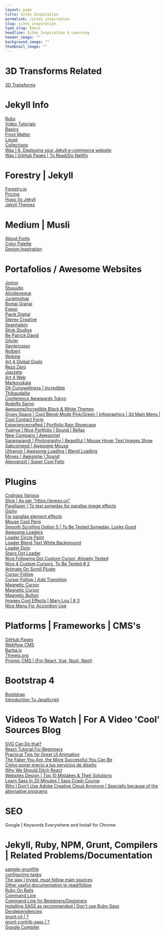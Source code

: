 ```yaml
---
layout: page
title: Sites Inspiration
permalink: /sites_inspiration
slug: sites_inspiration
type_slug: basic
headline: Sites Inspiration & Learning
header_image: ""
background_image: ""
thumbnail_image: ""
---
```


<h1>3D Transforms Related</h1>
<a href="https://3dtransforms.desandro.com/perspective" rel="ugc">3D Transforms</a><br>

<h1>Jekyll Info</h1>
<a href="https://jekyllrb.com/docs/ruby-101/" rel="ugc">Ruby</a><br>
<a href="https://jekyllrb.com/tutorials/video-walkthroughs/" rel="ugc">Video Tutorials</a><br>
<a href="https://www.awesomeincu.com/tutorials/jekyll-basics/" rel="ugc">Basics</a><br>
<a href="https://jekyllrb.com/docs/configuration/front-matter-defaults/" rel="ugc">Front Matter</a><br>
<a href="https://jekyllrb.com/docs/liquid/" rel="ugc">Liquid</a><br>
<a href="https://jekyllrb.com/docs/collections/" rel="ugc">Collections</a><br>
<a href="https://snipcart.com/blog/jekyll-ecommerce-tutorial" rel="ugc">Was | 6. Deploying your Jekyll e-commerce website</a><br>
<a href="https://jekyllrb.com/docs/deployment/third-party/" rel="ugc">Was | GitHub Pages | To Read/Do Netlify</a><br>

<h1>Forestry | Jekyll</h1>
<a href="https://forestry.io/" rel="ugc">Forestry.io</a><br>
<a href="https://forestry.io/pricing/" rel="ugc">Pricing</a><br>
<a href="https://forestry.io/blog/hugo-and-jekyll-compared/" rel="ugc">Hugo Vs Jekyll</a><br>
<a href="https://jekyllthemes.io/free" rel="ugc">Jekyll Themes</a><br>

<h1>Medium | Musli</h1>
<a href="https://medium.muz.li/discovering-font-personality-5-font-psychology-insights-that-will-improve-your-ux-design-fd4eb3ae8413" rel="ugc">About Fonts</a><br>
<a href="https://colors.muz.li/color-palette-generator/b37400" rel="ugc">Color Palette</a><br>
<a href="https://search.muz.li/?utm_source=Muzli_medium&utm_medium=muzli_medium_banner&utm_campaign=search_banner_yellow" rel="ugc">Design Inspiration</a><br>

<h1>Portafolios / Awesome Websites</h1>
<a href="https://www.jomor.design/work" rel="ugc">Jomor</a><br>
<a href="https://stuuudio.co/" rel="ugc">Stuuudio</a><br>
<a href="https://aliceleveque.com/" rel="ugc">Aliceleveque</a><br>
<a href="https://jurajmolnar.com/" rel="ugc">Jurajmolnar</a><br>
<a href="http://romaingranai.be/" rel="ugc">Romai Granai</a><br>
<a href="https://eyeso.co/pricing-licensing" rel="ugc">Eyeso</a><br>
<a href="https://www.pwnkdigital.com/work/" rel="ugc">Pwnk Digital</a><br>
<a href="https://stereocreative.com/" rel="ugc">Stereo Creative</a><br>
<a href="http://seanhalpin.io/" rel="ugc">Seanhalpin</a><br>
<a href="https://www.stinkstudios.com/" rel="ugc">Stink Studios</a><br>
<a href="https://bepatrickdavid.com/" rel="ugc">Be Patrick David</a><br>
<a href="https://www.olivier-guilleux.com/" rel="ugc">Olivier</a><br>
<a href="https://xaviercusso.com/#/" rel="ugc">Xaviercusso</a><br>
<a href="http://nolbert.com/" rel="ugc">Nolbert</a><br>
<a href="https://www.wokine.com/" rel="ugc">Wokine</a><br>
<a href="https://art4globalgoals.com/en" rel="ugc">Art 4 Global Goals</a><br>
<a href="https://www.rezo-zero.com/" rel="ugc">Rezo Zero</a><br>
<a href="http://jiaszeto.com/" rel="ugc">Jiaszeto</a><br>
<a href="http://ss.art4web.co/" rel="ugc">Art 4 Web</a><br>
<a href="http://markovskaia.ru/" rel="ugc">Markovskaia</a><br>
<a href="https://oh.curiowellness.com/" rel="ugc">Oh Curiowellness | Incredible</a><br>
<a href="http://www.thibaudallie.com/" rel="ugc">Thibaudallie</a><br>
<a href="https://conference.awwwards.com/tokyo/" rel="ugc">Conference Awwwards Tokyo</a><br>
<a href="https://www.rodolfosarno.com/" rel="ugc">Rodolfo Sarno</a><br>
<a href="https://penumbra.edge-themes.com/landing-page" rel="ugc">Awesome/Incredible Black & White Themes</a><br>
<a href="https://gruev.space/contacts#for-work" rel="ugc">Gruev Space | Cool Blend-Mode Pink/Green | Infographics | 3d Main Menu | Cool Contact Form</a><br>
<a href="https://experiencecrafted.com/" rel="ugc">Experiencecrafted | Portfolio Rain Showcase</a><br>
<a href="https://yuenye.com/profile/" rel="ugc">Yuenye | Nice Portfolio | Sound | Rellax</a><br>
<a href="https://www.new.company/" rel="ugc">New Company | Awesome!</a><br>
<a href="http://www.saramarandi.com/" rel="ugc">Saramarandi | Photography | Beautiful | Mouse Hover Text Images Show</a><br>
<a href="https://sabcomeed.com/" rel="ugc">Sabcomeed | Awesome Mouse</a><br>
<a href="https://www.ultranoir.com/en/" rel="ugc">Ultranoir | Awesome Loading | Blend Loading</a><br>
<a href="https://moves.basicagency.com/" rel="ugc">Moves | Awesome | Sound</a><br>
<a href="https://www.alexvanzijl.nl/" rel="">Alexvanzijl | Super Cool Folio</a><br>
<!--
<a href="..." rel="ugc"></a><br>
<a href="..." rel="ugc"></a><br>
<a href="..." rel="ugc"></a><br>
<a href="..." rel="ugc"></a><br>
<a href="..." rel="ugc"></a><br>
<a href="..." rel="ugc"></a><br>
<a href="..." rel="ugc"></a><br>
<a href="..." rel="ugc"></a><br>
<a href="..." rel="ugc"></a><br>
<a href="..." rel="ugc"></a><br>
<a href="..." rel="ugc"></a><br>
<a href="..." rel="ugc"></a><br>
-->

<h1>Plugins</h1>
<a href="https://tympanus.net/codrops/category/tutorials/" rel="ugc">Codrops Various</a><br>
<a href="https://kenwheeler.github.io/slick/" rel="ugc">Slick | As per "https://eyeso.co"</a><br>
<a href="http://digitalzoomstudio.net/previews/parallaxer/" rel="ugc">Parallaxer | To test someday for parallax image effects</a><br>
<a href="https://giphy.com/gifs/perfect-loops-2dnGHOAQt1tIziib5X" rel="ugc">Giphy</a><br>
<a href="https://dixonandmoe.com/rellax/" rel="ugc">For parallax element effects</a><br>
<a href="https://greensock.com/forums/topic/15210-easing-to-y-position-set-on-mousemove/" rel="ugc">Mouse Cool Pens</a><br>
<a href="https://www.cssscript.com/demo/inertial-parallax-scroll-luxy/" rel="ugc">Smooth Scrolling Option 5 | To Be Tested Someday, Looks Good</a><br>
<a href="https://medium.muz.li/top-30-most-captivating-preloaders-for-your-website-95ed1beff99d" rel="ugc">Awesome Loaders</a><br>
<a href="https://codepen.io/jackrugile/pen/ejsbf" rel="ugc">Loader Circle Paint</a><br>
<a href="https://codepen.io/MathieuRichard/pen/LrHeD" rel="ugc">Loader Blend Text White Background</a><br>
<a href="https://codepen.io/WhiteWolfWizard/pen/vorqj" rel="ugc">Loader Dots</a><br>
<a href="codepen.io/ispal/pen/mVaaJe" rel="ugc">Stairs Dot Loader</a><br>
<a href="https://www.jqueryscript.net/other/Custom-Cursor-jQuery-CSS3.html" rel="ugc">Nice Following Dot Custom Cursor, Already Tested</a><br>
<a href="https://creativesfeed.com/custom-cursor-styling/" rel="ugc">Nice 4 Custom Cursors, To Be Tested # 2</a><br>
<a href="http://scrollme.nckprsn.com/" rel="ugc">Animate On Scroll Plugin</a><br>
<a href="https://codepen.io/Omarzikry/pen/vYBbNqx?&page=1" rel="ugc">Cursor Follow</a><br>
<a href="https://codepen.io/simon-jaeger/pen/OJLpJZN?page=4" rel="ugc">Cursor Follow | Add Transition</a><br>
<a href="https://codepen.io/ReGGae/pen/OavayV" rel="ugc">Magnetic Cursor</a><br>
<a href="https://rioukevin.gitlab.io/magnetic_cursor/" rel="ugc">Magnetic Cursor</a><br>
<a href="https://codepen.io/mikewagz/pen/VWKemL" rel="ugc">Magnetic Button</a><br>
<a href="https://tympanus.net/codrops/2019/07/23/smooth-scrolling-image-effects/" rel="ugc">Images Cool Effects | Mary Lou | # 3</a><br>
<a href="https://codepen.io/andrejsharapov/pen/rPyYML" rel="ugc">Nice Menu For Accordion Use</a><br>

<h1>Platforms | Frameworks | CMS's</h1>
<a href="https://www.youtube.com/watch?v=2MsN8gpT6jY" rel="ugc">GitHub Pages</a><br>
<a href="https://webflow.com/cms" rel="ugc">Webflow CMS</a><br>
<a href="https://barba.js.org/" rel="ugc">Barba.js</a><br>
<a href="https://threejs.org/" rel="ugc">Threejs.org</a><br>
<a href="https://prismic.io/" rel="ugc">Prismic CMS | (For React, Vue, Nuxt, Next)</a><br>

<h1>Bootstrap 4</h1>
<a href="https://mdbootstrap.com/education/bootstrap/" rel="ugc">Bootstrap</a><br>
<a href="https://mdbootstrap.com/education/javascript/chapter-1-lesson-1/" rel="ugc">Introduction To JavaScript</a><br>

<h1>Videos To Watch | For A Video 'Cool' Sources Blog</h1>
<a href="youtube.com/watch?v=dv2TvTXQ4FQ" rel="ugc">SVG Can Do that?</a><br>
<a href="http://youtube.com/watch?v=dGcsHMXbSOA" rel="ugc">React Tutorial For Beginners</a><br>
<a href="https://www.youtube.com/watch?v=LmXVxkWjLT8&list=LL4KC8qzHaqFuW7XvQ0fMB2A&index=2&t=1148s" rel="ugc">Practical Tips for Great UI Animation</a><br>
<a href="https://www.youtube.com/watch?v=bEg5ySTUGxE" rel="ugc">The Faker You Are, the More Successful You Can Be</a><br>
<a href="https://www.youtube.com/watch?v=RKXZ7t_RiOE" rel="ugc">Cómo poner precio a tus servicios de diseño</a><br>
<a href="https://www.youtube.com/watch?v=iRo18pUs61Q" rel="ugc">Why We Should Ditch React</a><br>
<a href="https://www.youtube.com/watch?v=0HzOqyiV3f8" rel="ugc">Websites Design | Top 10 Mistakes & Their Solutions</a><br>
<a href="https://www.youtube.com/watch?v=Zz6eOVaaelI" rel="ugc">Learn Sass In 20 Minutes | Sass Crash Course</a><br>
<a href="https://www.youtube.com/watch?v=J7sVJChzMOQ" rel="ugc">Why I Don't Use Adobe Creative Cloud Anymore | Specially because of the alternative programs</a><br>

<h1>SEO</h1>
<p>Google | Keywords Everywhere and Install for Chrome</p>

<h1>Jekyll, Ruby, NPM, Grunt, Compilers | Related Problems/Documentation</h1>
<a href="https://gruntjs.com/sample-gruntfile" rel="ugc">sample-gruntfile</a><br>
<a href="https://gruntjs.com/configuring-tasks" rel="ugc">configuring-tasks</a><br>
<a href="http://o.zasadnyy.com/blog/optimized-jekyll-site-with-grunt/" rel="ugc">The way I tryied, must follow main sources</a><br>
<a href="http://mrloh.se/2015/06/serving-jekyll-with-grunt/#kudo" rel="ugc">Other useful documentation to read/follow</a><br>
<a href="http://beginrescueend.com/" rel="ugc">Ruby On Rails</a><br>
<a href="https://en.wikipedia.org/wiki/Command-line_interface" rel="ugc">Command Line</a><br>
<a href="http://wiseheartdesign.com/articles/2010/11/12/the-designers-guide-to-the-osx-command-prompt/" rel="ugc">Command Line for Begginers/Designers</a><br>
<a href="https://sass-lang.com/install" rel="ugc">Installing SASS as recommended | Don't use Ruby-Sass</a><br>
<a href="https://docs.npmjs.com/files/package.json#devdependencies" rel="ugc">Devdependencies</a><br>
<a href="https://github.com/gruntjs/grunt-cli/blob/master/bin/grunt" rel="ugc">grunt-cli | ?</a><br>
<a href="https://github.com/gruntjs/grunt-contrib-sass" rel="ugc">grunt-contrib-sass | ?</a><br>
<a href="https://closure-compiler.appspot.com/home" rel="ugc">Google Compiler</a><br>
<!--<a href="..." rel="ugc"></a><br>-->
<!--<a href="..." rel="ugc"></a><br>-->